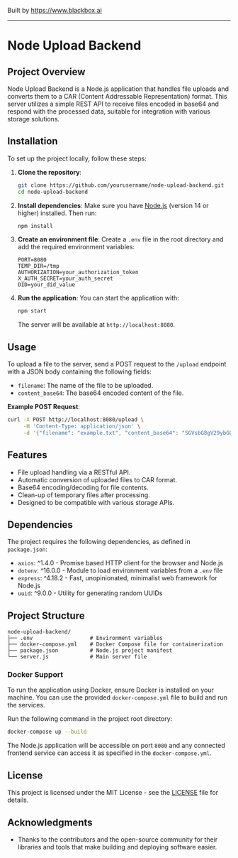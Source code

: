 
Built by https://www.blackbox.ai

---

# Node Upload Backend

## Project Overview
Node Upload Backend is a Node.js application that handles file uploads and converts them to a CAR (Content Addressable Representation) format. This server utilizes a simple REST API to receive files encoded in base64 and respond with the processed data, suitable for integration with various storage solutions.

## Installation

To set up the project locally, follow these steps:

1. **Clone the repository**:
   ```bash
   git clone https://github.com/yourusername/node-upload-backend.git
   cd node-upload-backend
   ```

2. **Install dependencies**:
   Make sure you have [Node.js](https://nodejs.org/) (version 14 or higher) installed. Then run:
   ```bash
   npm install
   ```

3. **Create an environment file**:
   Create a `.env` file in the root directory and add the required environment variables:
   ```
   PORT=8080
   TEMP_DIR=/tmp
   AUTHORIZATION=your_authorization_token
   X_AUTH_SECRET=your_auth_secret
   DID=your_did_value
   ```

4. **Run the application**:
   You can start the application with:
   ```bash
   npm start
   ```
   The server will be available at `http://localhost:8080`.

## Usage

To upload a file to the server, send a POST request to the `/upload` endpoint with a JSON body containing the following fields:
- `filename`: The name of the file to be uploaded.
- `content_base64`: The base64 encoded content of the file.

**Example POST Request**:
```bash
curl -X POST http://localhost:8080/upload \
     -H 'Content-Type: application/json' \
     -d '{"filename": "example.txt", "content_base64": "SGVsbG8gV29ybGQ="}'
```

## Features

- File upload handling via a RESTful API.
- Automatic conversion of uploaded files to CAR format.
- Base64 encoding/decoding for file contents.
- Clean-up of temporary files after processing.
- Designed to be compatible with various storage APIs.

## Dependencies

The project requires the following dependencies, as defined in `package.json`:

- `axios`: ^1.4.0 - Promise based HTTP client for the browser and Node.js
- `dotenv`: ^16.0.0 - Module to load environment variables from a `.env` file
- `express`: ^4.18.2 - Fast, unopinionated, minimalist web framework for Node.js
- `uuid`: ^9.0.0 - Utility for generating random UUIDs

## Project Structure

```
node-upload-backend/
├── .env                  # Environment variables
├── docker-compose.yml    # Docker Compose file for containerization
├── package.json          # Node.js project manifest
└── server.js             # Main server file
```

### Docker Support

To run the application using Docker, ensure Docker is installed on your machine. You can use the provided `docker-compose.yml` file to build and run the services.

Run the following command in the project root directory:
```bash
docker-compose up --build
```

The Node.js application will be accessible on port `8080` and any connected frontend service can access it as specified in the `docker-compose.yml`.

## License
This project is licensed under the MIT License - see the [LICENSE](LICENSE) file for details.

## Acknowledgments
- Thanks to the contributors and the open-source community for their libraries and tools that make building and deploying software easier.
